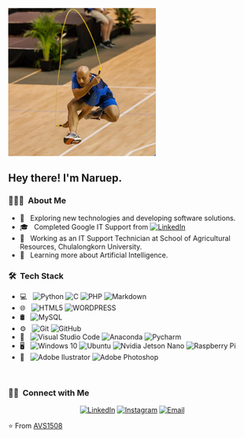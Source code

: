 <img src="https://github.com/naruep/My-Resume/blob/main/image/tj.jpg" width="300" height="300">

<h2> Hey there! I'm Naruep.</h2>

<h3> 👨🏻‍💻 &nbsp;About Me </h3>

- 🤔 &nbsp; Exploring new technologies and developing software solutions.
- 🎓 &nbsp; Completed Google IT Support from <a href="https://coursera.org/share/c9e6c624ee242130784db86fa36d20b1"><img alt="LinkedIn" src="https://img.shields.io/badge/-Coursera-333333?style=flat&logo=Coursera&logoColor=white"></a>
- 💼 &nbsp; Working as an IT Support Technician at School of Agricultural Resources, Chulalongkorn University.
- 🌱 &nbsp; Learning more about Artificial Intelligence.

<h3> 🛠 &nbsp;Tech Stack</h3>

- 💻 &nbsp;
  ![Python](https://img.shields.io/badge/-Python-333333?style=flat&logo=python)
  ![C](https://img.shields.io/badge/-C-333333?style=flat&logo=c)
  ![PHP](https://img.shields.io/badge/-PHP-333333?style=flat&logo=php)
  ![Markdown](https://img.shields.io/badge/-Markdown-333333?style=flat&logo=markdown)
- 🌐 &nbsp;
  ![HTML5](https://img.shields.io/badge/-HTML5-333333?style=flat&logo=HTML5)
  ![WORDPRESS](https://img.shields.io/badge/-Wordpress-333333?style=flat&logo=wordpress)
- 🛢 &nbsp;
  ![MySQL](https://img.shields.io/badge/-MySQL-333333?style=flat&logo=mysql)
- ⚙️ &nbsp;
  ![Git](https://img.shields.io/badge/-Git-333333?style=flat&logo=git)
  ![GitHub](https://img.shields.io/badge/-GitHub-333333?style=flat&logo=github)
- 🔧 &nbsp;
  ![Visual Studio Code](https://img.shields.io/badge/-Visual%20Studio%20Code-333333?style=flat&logo=visual-studio-code&logoColor=007ACC)
  ![Anaconda](https://img.shields.io/badge/-Anaconda-333333?style=flat&logo=anaconda)
  ![Pycharm](https://img.shields.io/badge/-Pycharm-333333?style=flat&logo=pycharm)
- 🖥 &nbsp;
  ![Windows 10](https://img.shields.io/badge/-Windows-333333?style=flat&logo=windows)
  ![Ubuntu](https://img.shields.io/badge/-Ubuntu-333333?style=flat&logo=ubuntu)
  ![Nvidia Jetson Nano](https://img.shields.io/badge/-Nvidia_Jetson-333333?style=flat&logo=nvidia)
  ![Raspberry Pi](https://img.shields.io/badge/-Raspberry_Pi-333333?style=flat&logo=raspberrypi)
- 🎨  &nbsp;
  ![Adobe Ilustrator](https://img.shields.io/badge/-Adobe_Ilustrator-333333?style=flat&logo=adobeillustrator)
  ![Adobe Photoshop](https://img.shields.io/badge/-Adobe_Photoshop-333333?style=flat&logo=adobephotoshop)  

<br/>

<h3> 🤝🏻 &nbsp;Connect with Me </h3>

<p align="center">
<a href="https://www.linkedin.com/in/naruep-jukping-98310047/"><img alt="LinkedIn" src="https://img.shields.io/badge/LinkedIn-Naruep%20Jukping%20-blue?style=flat-square&logo=linkedin"></a>
<a href="https://www.instagram.com/naruep/"><img alt="Instagram" src="https://img.shields.io/badge/Instagram-naruep-blue?style=flat-square&logo=instagram"></a>
<a href="mailto:naruep.j@chula.ac.th"><img alt="Email" src="https://img.shields.io/badge/Email-naruep@hotmail.com-blue?style=flat-square&logo=hotmail"></a>
</p>

⭐️ From [AVS1508](https://github.com/AVS1508)
